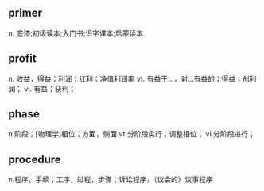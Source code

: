 ## primer
n. 底漆;初级读本;入门书;识字课本;启蒙读本

## profit
n. 收益，得益；利润；红利；净值利润率
vt. 有益于…，对…有益的；得益；创利润；
vi.  有益；获利；

## phase
n.阶段；[物理学]相位；方面，侧面
vt.分阶段实行；调整相位；
vi.分阶段进行；

## procedure
n.程序，手续；工序，过程，步骤；诉讼程序，（议会的）议事程序
